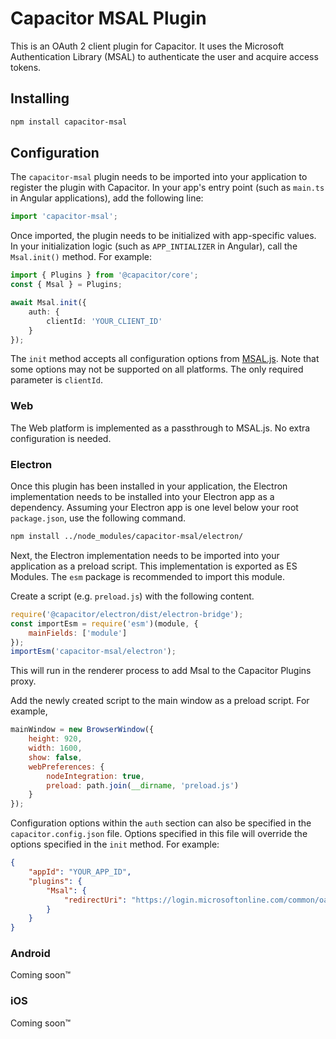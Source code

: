 # Capacitor MSAL Plugin

This is an OAuth 2 client plugin for Capacitor. It uses the Microsoft Authentication Library (MSAL) to authenticate the user and acquire access tokens.

## Installing

```bash
npm install capacitor-msal
```

## Configuration

The `capacitor-msal` plugin needs to be imported into your application to register the plugin with Capacitor. In your app's entry point (such as `main.ts` in Angular applications), add the following line:
```ts
import 'capacitor-msal';
```

Once imported, the plugin needs to be initialized with app-specific values. In your initialization logic (such as `APP_INTIALIZER` in Angular), call the `Msal.init()` method. For example:
```ts
import { Plugins } from '@capacitor/core';
const { Msal } = Plugins;

await Msal.init({
	auth: {
		clientId: 'YOUR_CLIENT_ID'
	}
});
```

The `init` method accepts all configuration options from [MSAL.js](https://docs.microsoft.com/en-us/azure/active-directory/develop/msal-js-initializing-client-applications#configuration-options). Note that some options may not be supported on all platforms. The only required parameter is `clientId`.

### Web

The Web platform is implemented as a passthrough to MSAL.js. No extra configuration is needed.

### Electron

Once this plugin has been installed in your application, the Electron implementation needs to be installed into your Electron app as a dependency. Assuming your Electron app is one level below your root `package.json`, use the following command.
```bash
npm install ../node_modules/capacitor-msal/electron/
```

Next, the Electron implementation needs to be imported into your application as a preload script. This implementation is exported as ES Modules. The `esm` package is recommended to import this module.

Create a script (e.g. `preload.js`) with the following content.
```js
require('@capacitor/electron/dist/electron-bridge');
const importEsm = require('esm')(module, {
	mainFields: ['module']
});
importEsm('capacitor-msal/electron');
```
This will run in the renderer process to add Msal to the Capacitor Plugins proxy.

Add the newly created script to the main window as a preload script. For example,
```js
mainWindow = new BrowserWindow({
	height: 920,
	width: 1600,
	show: false,
	webPreferences: {
		nodeIntegration: true,
		preload: path.join(__dirname, 'preload.js')
	}
});
```

Configuration options within the `auth` section can also be specified in the `capacitor.config.json` file. Options specified in this file will override the options specified in the `init` method. For example:
```json
{
	"appId": "YOUR_APP_ID",
	"plugins": {
		"Msal": {
			"redirectUri": "https://login.microsoftonline.com/common/oauth2/nativeclient"
		}
	}
}
```

### Android

Coming soon&trade;

### iOS

Coming soon&trade;
